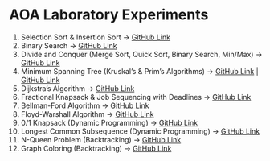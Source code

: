 # AOA Laboratory Experiments

1. Selection Sort & Insertion Sort → [GitHub Link](https://github.com/Sukumarsawant/AOA/blob/main/exp1_insertionSort.c)
2. Binary Search → [GitHub Link](https://github.com/Sukumarsawant/AOA/blob/main/exp2_binarySearch.c)
3. Divide and Conquer (Merge Sort, Quick Sort, Binary Search, Min/Max) → [GitHub Link](https://github.com/Sukumarsawant/AOA/blob/main/exp3_mergeSort.c)
4. Minimum Spanning Tree (Kruskal’s & Prim’s Algorithms) → [GitHub Link](https://github.com/Sukumarsawant/AOA/blob/main/exp4A_kruskal.c) | [GitHub Link](https://github.com/Sukumarsawant/AOA/blob/main/exp4A_kruskal.c)
5. Dijkstra’s Algorithm → [GitHub Link](https://github.com/Sukumarsawant/AOA/blob/main/exp5_dijkstra.c)
6. Fractional Knapsack & Job Sequencing with Deadlines → [GitHub Link](https://github.com/Sukumarsawant/AOA/blob/main/exp6_fractionalKnapsack.c)
7. Bellman-Ford Algorithm → [GitHub Link](https://github.com/Sukumarsawant/AOA/blob/main/exp7_bellmanFord.c)
8. Floyd-Warshall Algorithm → [GitHub Link](https://github.com/Sukumarsawant/AOA/blob/main/exp8_floydWarshall.c)
9. 0/1 Knapsack (Dynamic Programming) → [GitHub Link](https://github.com/Sukumarsawant/AOA/blob/main/exp9_01Knapsack.c)
10. Longest Common Subsequence (Dynamic Programming) → [GitHub Link]()
11. N-Queen Problem (Backtracking) → [GitHub Link]()
12. Graph Coloring (Backtracking) → [GitHub Link]()
